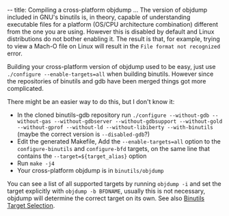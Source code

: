 --
title: Compiling a cross-platform objdump
...
The version of objdump included in GNU's binutils is, in theory, capable of understanding executable files for a platform (OS/CPU architecture combination) different from the one you are using. However this is disabled by default and Linux distributions do not bother enabling it. The result is that, for example, trying to view a Mach-O file on Linux will result in the `File format not recognized` error.

Building your cross-platform version of objdump used to be easy, just use `./configure --enable-targets=all` when building binutils. However since the repositories of binutils and gdb have been merged things got more complicated.

There might be an easier way to do this, but I don't know it:

* In the cloned binutils-gdb repository run `./configure --without-gdb --without-gas --without-gdbserver --without-gdbsupport --without-gold --without-gprof --without-ld --without-libiberty --with-binutils` (maybe the correct version is `--disabled-gdb`?)
* Edit the generated Makefile, Add the `--enable-targets=all` option to the `configure-binutils` and `configure-bfd` targets, on the same line that contains the `--target=${target_alias}` option
* Run `make -j4`
* Your cross-platform objdump is in `binutils/objdump`

You can see a list of all supported targets by running `objdump -i` and set the target explicitly with `objdump -b BFDNAME`, usually this is not necessary, objdump will determine the correct target on its own. See also [Binutils Target Selection](https://sourceware.org/binutils/docs/binutils/Target-Selection.html).

